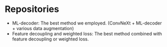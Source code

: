 # Repositories

* ML-decoder: The best method we employed. (ConvNeXt + ML-decoder + various data augmentation)
* Feature decoupling and weighted loss: The best method combined with feature decoupling or weighted loss.
